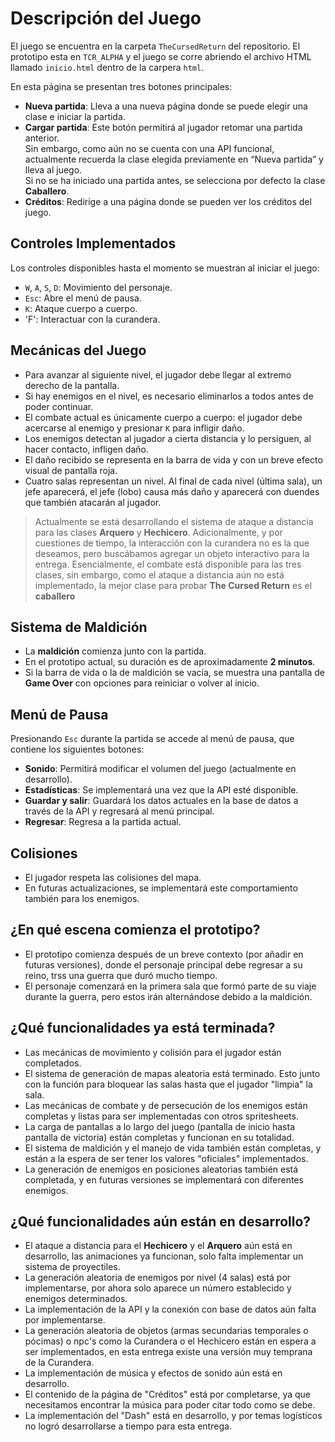 # Descripción del Juego

El juego se encuentra en la carpeta `TheCursedReturn` del repositorio. El prototipo esta en `TCR_ALPHA` y el juego se corre abriendo el archivo HTML llamado `inicio.html` dentro de la carpera `html`. 

En esta página se presentan tres botones principales:

- **Nueva partida**: Lleva a una nueva página donde se puede elegir una clase e iniciar la partida.
- **Cargar partida**: Este botón permitirá al jugador retomar una partida anterior.  
  Sin embargo, como aún no se cuenta con una API funcional, actualmente recuerda la clase elegida previamente en “Nueva partida” y lleva al juego.  
  Si no se ha iniciado una partida antes, se selecciona por defecto la clase **Caballero**.
- **Créditos**: Redirige a una página donde se pueden ver los créditos del juego.

## Controles Implementados

Los controles disponibles hasta el momento se muestran al iniciar el juego:

- `W`, `A`, `S`, `D`: Movimiento del personaje.
- `Esc`: Abre el menú de pausa.
- `K`: Ataque cuerpo a cuerpo.
- 'F': Interactuar con la curandera.

## Mecánicas del Juego

- Para avanzar al siguiente nivel, el jugador debe llegar al extremo derecho de la pantalla.
- Si hay enemigos en el nivel, es necesario eliminarlos a todos antes de poder continuar.
- El combate actual es únicamente cuerpo a cuerpo: el jugador debe acercarse al enemigo y presionar `K` para infligir daño.
- Los enemigos detectan al jugador a cierta distancia y lo persiguen, al hacer contacto, infligen daño.
- El daño recibido se representa en la barra de vida y con un breve efecto visual de pantalla roja.
- Cuatro salas representan un nivel. Al final de cada nivel (última sala), un jefe aparecerá, el jefe (lobo) causa más daño y aparecerá con duendes que también atacarán al jugador.

> Actualmente se está desarrollando el sistema de ataque a distancia para las clases **Arquero** y **Hechicero**.
> Adicionalmente, y por cuestiones de tiempo, la interacción con la curandera no es la que deseamos, pero buscábamos agregar un objeto interactivo para la entrega.
> Esencialmente, el combate está disponible para las tres clases, sin embargo, como el ataque a distancia aún no está implementado, la mejor clase para probar **The Cursed Return** es el **caballero**

## Sistema de Maldición

- La **maldición** comienza junto con la partida.
- En el prototipo actual, su duración es de aproximadamente **2 minutos**.
- Si la barra de vida o la de maldición se vacía, se muestra una pantalla de **Game Over** con opciones para reiniciar o volver al inicio.

## Menú de Pausa

Presionando `Esc` durante la partida se accede al menú de pausa, que contiene los siguientes botones:

- **Sonido**: Permitirá modificar el volumen del juego (actualmente en desarrollo).
- **Estadísticas**: Se implementará una vez que la API esté disponible.
- **Guardar y salir**: Guardará los datos actuales en la base de datos a través de la API y regresará al menú principal.
- **Regresar**: Regresa a la partida actual.

## Colisiones

- El jugador respeta las colisiones del mapa.
- En futuras actualizaciones, se implementará este comportamiento también para los enemigos.

## ¿En qué escena comienza el prototipo? 

- El prototipo comienza después de un breve contexto (por añadir en futuras versiones), donde el personaje principal debe regresar a su reino, trss una guerra que duró mucho tiempo.
- El personaje comenzará en la primera sala que formó parte de su viaje durante la guerra, pero estos irán alternándose debido a la maldición.

## ¿Qué funcionalidades ya está terminada?
- Las mecánicas de movimiento y colisión para el jugador están completados.
- El sistema de generación de mapas aleatoria está terminado. Esto junto con la función para bloquear las salas hasta que el jugador "limpia" la sala.
- Las mecánicas de combate y de persecución de los enemigos están completas y listas para ser implementadas con otros spritesheets.
- La carga de pantallas a lo largo del juego (pantalla de inicio hasta pantalla de victoria) están completas y funcionan en su totalidad.
- El sistema de maldición y el manejo de vida también están completas, y están a la espera de ser tener los valores "oficiales" implementados.
- La generación de enemigos en posiciones aleatorias también está completada, y en futuras versiones se implementará con diferentes enemigos.

## ¿Qué funcionalidades aún están en desarrollo?
- El ataque a distancia para el **Hechicero** y el **Arquero** aún está en desarrollo, las animaciones ya funcionan, solo falta implementar un sistema de proyectiles.
- La generación aleatoria de enemigos por nivel (4 salas) está por implementarse, por ahora solo aparece un número establecido y enemigos determinados.
- La implementación de la API y la conexión con base de datos aún falta por implementarse.
- La generación aleatoria de objetos (armas secundarias temporales o pócimas) o npc's como la Curandera o el Hechicero están en espera a ser implementados, en esta entrega existe una versión muy temprana de la Curandera.
- La implementación de música y efectos de sonido aún está en desarrollo.
- El contenido de la página de "Créditos" está por completarse, ya que necesitamos encontrar la música para poder citar todo como se debe.
- La implementación del "Dash" está en desarrollo, y por temas logísticos no logró desarrollarse a tiempo para esta entrega.
